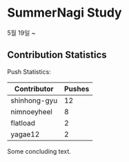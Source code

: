 # SummerNagi Study

5월 19일 ~ 

## Contribution Statistics

Push Statistics:

| Contributor | Pushes |
| ----------- | ------ |
| shinhong-gyu | 12 |
| nimnoeyheel | 8 |
| flatload | 2 |
| yagae12 | 2 |

Some concluding text.
